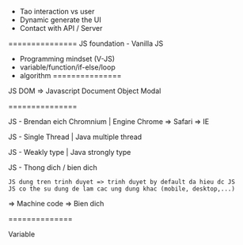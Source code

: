 - Tao interaction vs user
- Dynamic generate the UI
- Contact with API / Server


=============== 
JS foundation - Vanilla JS
- Programming mindset (V-JS)
- variable/function/if-else/loop
- algorithm
===============

JS DOM => Javascript Document Object Modal



===============

JS - Brendan eich
Chromnium | Engine 
Chrome => Safari => IE

JS - Single Thread | Java multiple thread

JS - Weakly type   | Java strongly type

JS - Thong dich / bien dich

    JS dung tren trinh duyet => trinh duyet by default da hieu dc JS
    JS co the su dung de lam cac ung dung khac (mobile, desktop,...)
=> Machine code => Bien dich

==============

Variable
